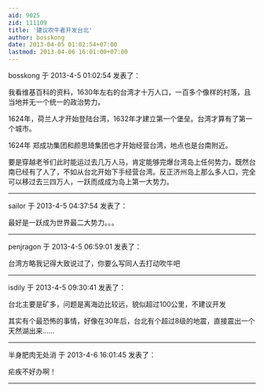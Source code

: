 ```yaml
---
aid: 9025
zid: 111109
title: '建议吹牛者开发台北'
author: bosskong
date: 2013-04-05 01:02:54+07:00
lastmod: 2013-04-06 16:01:00+07:00
---
```


bosskong 于 2013-4-5 01:02:54 发表了：

我看维基百科的资料，1630年左右的台湾才十万人口，一百多个像样的村落，且当地并无一个统一的政治势力。

1624年，荷兰人才开始登陆台湾，1632年才建立第一个堡垒。台湾才算有了第一个城市。

1624年 郑成功集团和颜思琦集团也才开始经营台湾，地点也是台南附近。

要是穿越老爷们此时能运过去几万人马，肯定能够完爆台湾岛上任何势力，既然台南已经有了人了，不如从台北开始下手经营台湾。反正济州岛上那么多人口，完全可以移过去三四万人，一跃而成成为岛上第一大势力。

---------

sailor 于 2013-4-5 04:37:54 发表了：

最好是一跃成为世界最二大势力。。。

---------

penjragon 于 2013-4-5 06:59:01 发表了：

台湾方略我记得大致说过了，你要么写同人去打动吹牛吧

---------

isdily 于 2013-4-5 09:30:41 发表了：

台北主要是矿多，问题是离海边比较远，貌似超过100公里，不建议开发

其实有个最恐怖的事情，好像在30年后，台北有个超过8级的地震，直接震出一个天然湖出来……

---------

半身肥肉无处消 于 2013-4-6 16:01:45 发表了：

疟疾不好办啊！

---------

